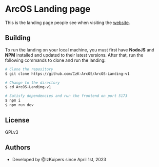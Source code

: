 # ArcOS Landing page

This is the landing page people see when visiting the [website](https://izk-arcos.nl/). 

## Building
To run the landing on your local machine, you must first have **NodeJS** and **NPM** installed and updated to their latest versions. After that, run the following commands to clone and run the landing:

```bash
# Clone the repository
$ git clone https://github.com/IzK-ArcOS/ArcOS-Landing-v1

# Change to the directory
$ cd ArcOS-Landing-v1

# Satisfy dependencies and run the frontend on port 5173
$ npm i
$ npm run dev
```

## License
GPLv3

## Authors
- Developed by @IzKuipers since April 1st, 2023

